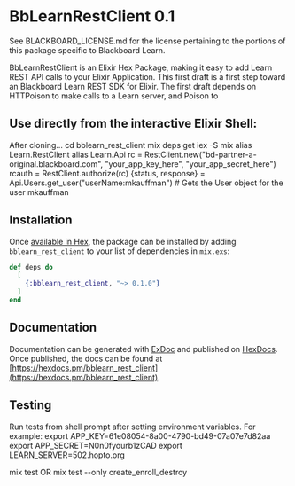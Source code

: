 # BbLearnRestClient 0.1
See BLACKBOARD_LICENSE.md for the license pertaining to the portions of this
package specific to Blackboard Learn.

BbLearnRestClient is an Elixir Hex Package, making it easy to add
Learn REST API calls to your Elixir Application. This first draft is a
first step toward an Blackboard Learn REST SDK for Elixir. The first draft
depends on HTTPoison to make calls to a Learn server, and Poison to 

## Use directly from the interactive Elixir Shell:
After cloning...
cd bblearn_rest_client
mix deps get
iex -S mix
alias Learn.RestClient
alias Learn.Api
rc = RestClient.new("bd-partner-a-original.blackboard.com", "your_app_key_here", "your_app_secret_here")
rcauth = RestClient.authorize(rc)
{status, response} = Api.Users.get_user("userName:mkauffman") # Gets the User object for the user mkauffman


## Installation

Once [available in Hex](https://hex.pm/docs/publish), the package can be installed
by adding `bblearn_rest_client` to your list of dependencies in `mix.exs`:

```elixir
def deps do
  [
    {:bblearn_rest_client, "~> 0.1.0"}
  ]
end
```

## Documentation
Documentation can be generated with [ExDoc](https://github.com/elixir-lang/ex_doc)
and published on [HexDocs](https://hexdocs.pm). Once published, the docs can
be found at [https://hexdocs.pm/bblearn_rest_client](https://hexdocs.pm/bblearn_rest_client).

## Testing
Run tests from shell prompt after setting environment variables. For example:
export APP_KEY=61e08054-8a00-4790-bd49-07a07e7d82aa
export APP_SECRET=N0n0fyourb1zCAD
export LEARN_SERVER=502.hopto.org

mix test
OR 
mix test --only create_enroll_destroy
  

